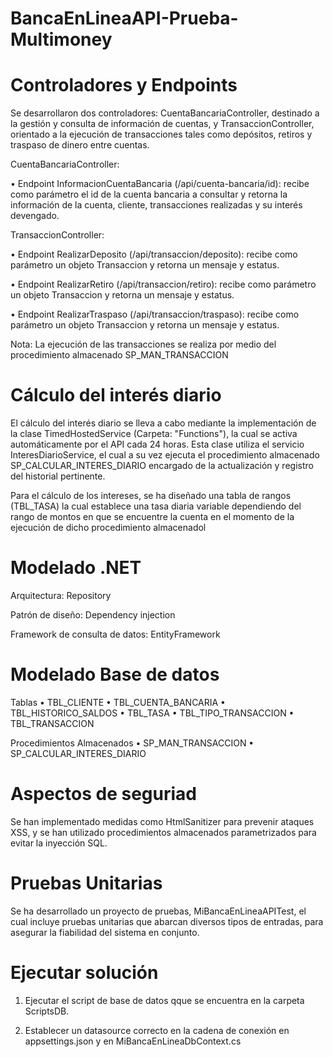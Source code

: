 # BancaEnLineaAPI-Prueba-Multimoney

# Controladores y Endpoints

Se desarrollaron dos controladores: CuentaBancariaController, destinado a la gestión y consulta de información de cuentas, y TransaccionController, orientado a la ejecución de transacciones tales como depósitos, retiros y traspaso de dinero entre cuentas.

CuentaBancariaController:

•	Endpoint InformacionCuentaBancaria (/api/cuenta-bancaria/id): recibe como parámetro el id de la cuenta bancaria a consultar y retorna la información de la cuenta, cliente, transacciones realizadas y su interés devengado.

TransaccionController:

•	Endpoint RealizarDeposito (/api/transaccion/deposito): recibe como parámetro un objeto Transaccion y retorna un mensaje y estatus.

•	Endpoint RealizarRetiro (/api/transaccion/retiro): recibe como parámetro un objeto Transaccion y retorna un mensaje y estatus.

•	Endpoint RealizarTraspaso (/api/transaccion/traspaso): recibe como parámetro un objeto Transaccion y retorna un mensaje y estatus.

Nota: La ejecución de las transacciones se realiza por medio del procedimiento almacenado SP_MAN_TRANSACCION

# Cálculo del interés diario

El cálculo del interés diario se lleva a cabo mediante la implementación de la clase TimedHostedService (Carpeta: "Functions"), la cual se activa automáticamente por el API cada 24 horas. Esta clase utiliza el servicio InteresDiarioService, el cual a su vez ejecuta el procedimiento almacenado SP_CALCULAR_INTERES_DIARIO encargado de la actualización y registro del historial pertinente.

Para el cálculo de los intereses, se ha diseñado una tabla de rangos (TBL_TASA) la cual establece una tasa diaria variable dependiendo del rango de montos en que se encuentre la cuenta en el momento de la ejecución de dicho procedimiento almacenadol

# Modelado .NET

Arquitectura: Repository

Patrón de diseño: Dependency injection

Framework de consulta de datos: EntityFramework

# Modelado Base de datos

Tablas
•	TBL_CLIENTE
•	TBL_CUENTA_BANCARIA
•	TBL_HISTORICO_SALDOS
•	TBL_TASA
•	TBL_TIPO_TRANSACCION
•	TBL_TRANSACCION

Procedimientos Almacenados
•	SP_MAN_TRANSACCION
•	SP_CALCULAR_INTERES_DIARIO

# Aspectos de seguriad

Se han implementado medidas como HtmlSanitizer para prevenir ataques XSS, y se han utilizado procedimientos almacenados parametrizados para evitar la inyección SQL.

# Pruebas Unitarias

Se ha desarrollado un proyecto de pruebas, MiBancaEnLineaAPITest, el cual incluye pruebas unitarias que abarcan diversos tipos de entradas, para asegurar la fiabilidad del sistema en conjunto.

# Ejecutar solución

1. Ejecutar el script de base de datos qque se encuentra en la carpeta ScriptsDB.

2. Establecer un datasource correcto en la cadena de conexión en appsettings.json y en MiBancaEnLineaDbContext.cs
